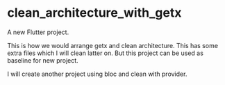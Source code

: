 # clean_architecture_with_getx

A new Flutter project.

This is how we would arrange getx and clean architecture. This has some extra files which I will clean latter on. But this project can be used as baseline for new project. 

I will create another project using bloc and clean with provider.
